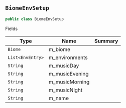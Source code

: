 ## `BiomeEnvSetup`

```csharp
public class BiomeEnvSetup

```

Fields

| Type | Name | Summary | 
| --- | --- | --- | 
| `Biome` | m_biome |  | 
| `List<EnvEntry>` | m_environments |  | 
| `String` | m_musicDay |  | 
| `String` | m_musicEvening |  | 
| `String` | m_musicMorning |  | 
| `String` | m_musicNight |  | 
| `String` | m_name |  | 


